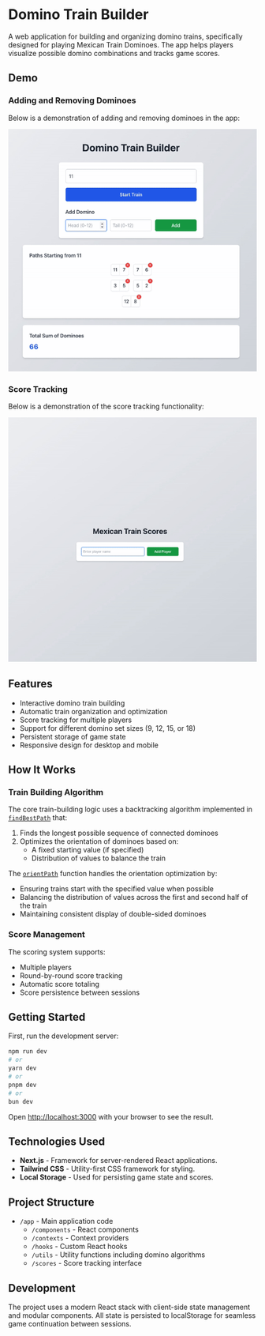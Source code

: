 # Domino Train Builder

A web application for building and organizing domino trains, specifically designed for playing Mexican Train Dominoes. The app helps players visualize possible domino combinations and tracks game scores.

## Demo

### Adding and Removing Dominoes

Below is a demonstration of adding and removing dominoes in the app:

![Adding and Removing Dominoes](./public/example.gif)

### Score Tracking

Below is a demonstration of the score tracking functionality:

![Score Tracking](./public/score-demo.gif)

## Features

- Interactive domino train building
- Automatic train organization and optimization
- Score tracking for multiple players
- Support for different domino set sizes (9, 12, 15, or 18)
- Persistent storage of game state
- Responsive design for desktop and mobile

## How It Works

### Train Building Algorithm

The core train-building logic uses a backtracking algorithm implemented in [`findBestPath`](app/utils/dominoUtils.js) that:

1. Finds the longest possible sequence of connected dominoes
2. Optimizes the orientation of dominoes based on:
   - A fixed starting value (if specified)
   - Distribution of values to balance the train

The [`orientPath`](app/utils/dominoUtils.js) function handles the orientation optimization by:
- Ensuring trains start with the specified value when possible
- Balancing the distribution of values across the first and second half of the train
- Maintaining consistent display of double-sided dominoes

### Score Management

The scoring system supports:
- Multiple players
- Round-by-round score tracking
- Automatic score totaling
- Score persistence between sessions

## Getting Started

First, run the development server:

```bash
npm run dev
# or
yarn dev
# or
pnpm dev
# or
bun dev
```

Open [http://localhost:3000](http://localhost:3000) with your browser to see the result.

## Technologies Used

- **Next.js** - Framework for server-rendered React applications.
- **Tailwind CSS** - Utility-first CSS framework for styling.
- **Local Storage** - Used for persisting game state and scores.

## Project Structure

- `/app` - Main application code
  - `/components` - React components
  - `/contexts` - Context providers
  - `/hooks` - Custom React hooks
  - `/utils` - Utility functions including domino algorithms
  - `/scores` - Score tracking interface

## Development

The project uses a modern React stack with client-side state management and modular components. All state is persisted to localStorage for seamless game continuation between sessions.